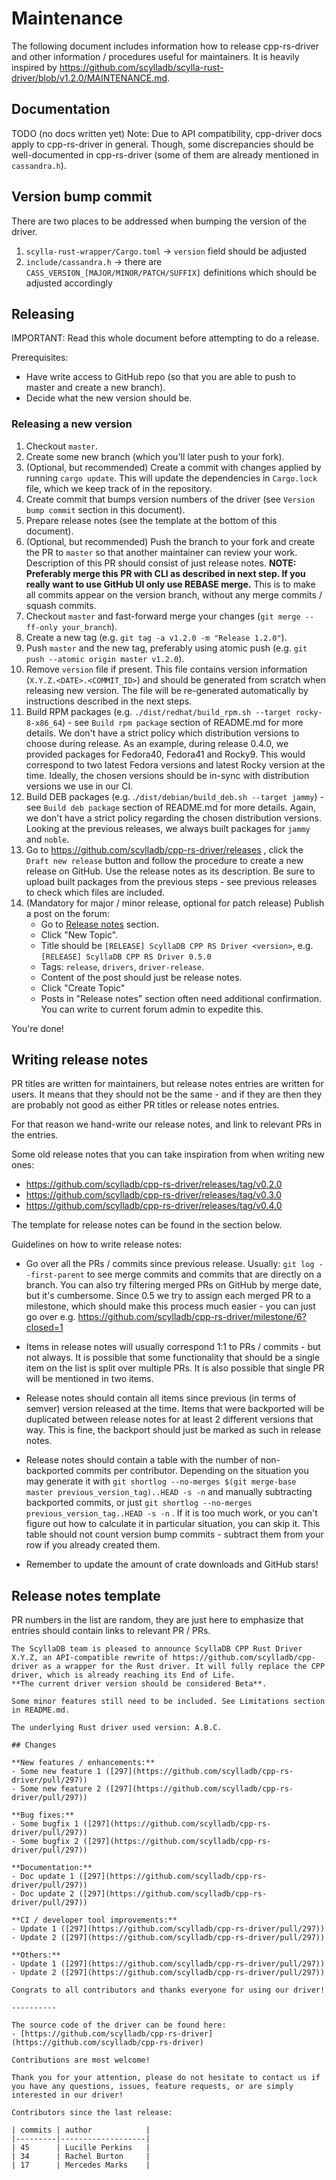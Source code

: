 # Maintenance

The following document includes information how to release cpp-rs-driver and
other information / procedures useful for maintainers. It is heavily inspired by https://github.com/scylladb/scylla-rust-driver/blob/v1.2.0/MAINTENANCE.md.

## Documentation

TODO (no docs written yet)
Note: Due to API compatibility, cpp-driver docs apply to cpp-rs-driver in general. Though, some discrepancies should be well-documented in cpp-rs-driver (some of them are already mentioned in `cassandra.h`).

## Version bump commit

There are two places to be addressed when bumping the version of the driver.
1. `scylla-rust-wrapper/Cargo.toml` -> `version` field should be adjusted
2. `include/cassandra.h` -> there are `CASS_VERSION_[MAJOR/MINOR/PATCH/SUFFIX]` definitions which should be adjusted accordingly

## Releasing

IMPORTANT: Read this whole document before attempting to do a release.

Prerequisites:
- Have write access to GitHub repo (so that you are able to push to master and create a new branch).
- Decide what the new version should be.

### Releasing a new version

1. Checkout `master`.
2. Create some new branch (which you'll later push to your fork).
3. (Optional, but recommended) Create a commit with changes applied by running `cargo update`. This will update the dependencies in `Cargo.lock` file, which we keep track of in the repository.
4. Create commit that bumps version numbers of the driver (see `Version bump commit` section in this document).
5. Prepare release notes (see the template at the bottom of this document).
6. (Optional, but recommended) Push the branch to your fork and create the PR to `master` so that another maintainer can review your work.
Description of this PR should consist of just release notes. **NOTE: Preferably merge this PR with CLI as described in next step. If you really want to use GitHub UI only use REBASE merge.** This is to make all commits appear on the version branch, without any merge commits / squash commits.
7. Checkout `master` and fast-forward merge your changes (`git merge --ff-only your_branch`).
8. Create a new tag (e.g. `git tag -a v1.2.0 -m "Release 1.2.0"`).
9. Push `master` and the new tag, preferably using atomic push (e.g. `git push --atomic origin master v1.2.0`).
10. Remove `version` file if present. This file contains version information (`X.Y.Z.<DATE>.<COMMIT_ID>`) and should be generated from scratch when releasing new version. The file will be re-generated automatically by instructions described in the next steps.
11. Build RPM packages (e.g. `./dist/redhat/build_rpm.sh --target rocky-8-x86_64`) - see `Build rpm package` section of README.md for more details. We don't have a strict policy which distribution versions to choose during release. As an example, during release 0.4.0, we provided packages for Fedora40, Fedora41 and Rocky9. This would correspond to two latest Fedora versions and latest Rocky version at the time. Ideally, the chosen versions should be in-sync with distribution versions we use in our CI.
12. Build DEB packages (e.g. .`/dist/debian/build_deb.sh --target jammy`) - see `Build deb package` section of README.md for more details. Again, we don't have a strict policy regarding the chosen distribution versions. Looking at the previous releases, we always built packages for `jammy` and `noble`.
13. Go to https://github.com/scylladb/cpp-rs-driver/releases , click the `Draft new release` button and follow the procedure to create a new release on GitHub. Use the release notes as its description. Be sure to upload built packages from the previous steps - see previous releases to check which files are included.
14. (Mandatory for major / minor release, optional for patch release) Publish a post on the forum:
    - Go to [Release notes](https://forum.scylladb.com/c/scylladb-release-notes/18) section.
    - Click "New Topic".
    - Title should be `[RELEASE] ScyllaDB CPP RS Driver <version>`, e.g. `[RELEASE] ScyllaDB CPP RS Driver 0.5.0`
    - Tags: `release`, `drivers`, `driver-release`.
    - Content of the post should just be release notes.
    - Click "Create Topic"
    - Posts in "Release notes" section often need additional confirmation. You can write to current forum admin to expedite this.

You're done!

## Writing release notes

PR titles are written for maintainers, but release notes entries are written for users.
It means that they should not be the same - and if they are then they are probably
not good as either PR titles or release notes entries.

For that reason we hand-write our release notes, and link to relevant PRs in the entries.

Some old release notes that you can take inspiration from when writing new ones:
- https://github.com/scylladb/cpp-rs-driver/releases/tag/v0.2.0
- https://github.com/scylladb/cpp-rs-driver/releases/tag/v0.3.0
- https://github.com/scylladb/cpp-rs-driver/releases/tag/v0.4.0

The template for release notes can be found in the section below.

Guidelines on how to write release notes:

- Go over all the PRs / commits since previous release. Usually: `git log --first-parent` to see
  merge commits and commits that are directly on a branch. You can also try filtering
  merged PRs on GitHub by merge date, but it's cumbersome. Since 0.5 we try to assign each merged PR to a milestone,
  which should make this process much easier - you can just go over e.g. https://github.com/scylladb/cpp-rs-driver/milestone/6?closed=1

- Items in release notes will usually correspond 1:1 to PRs / commits - but not always. It is possible that
  some functionality that should be a single item on the list is split over multiple PRs.
  It is also possible that single PR will be mentioned in two items.

- Release notes should contain all items since previous (in terms of semver) version released at the time. Items that were backported will be
  duplicated between release notes for at least 2 different versions that way. This is fine, the backport should just be marked as such in release notes.

- Release notes should contain a table with the number of non-backported commits per contributor.
  Depending on the situation you may generate it with `git shortlog --no-merges $(git merge-base master previous_version_tag)..HEAD -s -n` and manually subtracting
  backported commits, or just `git shortlog --no-merges previous_version_tag..HEAD -s -n` .
  If it is too much work, or you can't figure out how to calculate it in particular situation, you can skip it.
  This table should not count version bump commits - subtract them from your
  row if you already created them.

- Remember to update the amount of crate downloads and GitHub stars!


## Release notes template

PR numbers in the list are random, they are just here to emphasize that entries
should contain links to relevant PR / PRs.

```
The ScyllaDB team is pleased to announce ScyllaDB CPP Rust Driver X.Y.Z, an API-compatible rewrite of https://github.com/scylladb/cpp-driver as a wrapper for the Rust driver. It will fully replace the CPP driver, which is already reaching its End of Life.
**The current driver version should be considered Beta**.

Some minor features still need to be included. See Limitations section in README.md.

The underlying Rust driver used version: A.B.C.

## Changes

**New features / enhancements:**
- Some new feature 1 ([297](https://github.com/scylladb/cpp-rs-driver/pull/297))
- Some new feature 2 ([297](https://github.com/scylladb/cpp-rs-driver/pull/297))

**Bug fixes:**
- Some bugfix 1 ([297](https://github.com/scylladb/cpp-rs-driver/pull/297))
- Some bugfix 2 ([297](https://github.com/scylladb/cpp-rs-driver/pull/297))

**Documentation:**
- Doc update 1 ([297](https://github.com/scylladb/cpp-rs-driver/pull/297))
- Doc update 2 ([297](https://github.com/scylladb/cpp-rs-driver/pull/297))

**CI / developer tool improvements:**
- Update 1 ([297](https://github.com/scylladb/cpp-rs-driver/pull/297))
- Update 2 ([297](https://github.com/scylladb/cpp-rs-driver/pull/297))

**Others:**
- Update 1 ([297](https://github.com/scylladb/cpp-rs-driver/pull/297))
- Update 2 ([297](https://github.com/scylladb/cpp-rs-driver/pull/297))

Congrats to all contributors and thanks everyone for using our driver!

----------

The source code of the driver can be found here:
- [https://github.com/scylladb/cpp-rs-driver](https://github.com/scylladb/cpp-rs-driver)

Contributions are most welcome!

Thank you for your attention, please do not hesitate to contact us if you have any questions, issues, feature requests, or are simply interested in our driver!

Contributors since the last release:

| commits | author            |
|---------|-------------------|
| 45      | Lucille Perkins   |
| 34      | Rachel Burton     |
| 17      | Mercedes Marks    |

```

